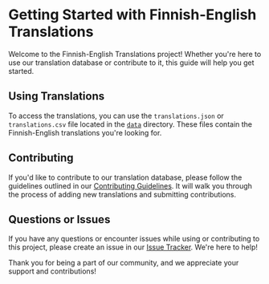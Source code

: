 # Getting Started with Finnish-English Translations

Welcome to the Finnish-English Translations project! Whether you're here to use our translation database or contribute
to it, this guide will help you get started.

## Using Translations

To access the translations, you can use the `translations.json` or `translations.csv` file located in
the [`data`](./data) directory. These files contain the Finnish-English translations you're looking for.

## Contributing

If you'd like to contribute to our translation database, please follow the guidelines outlined in
our [Contributing Guidelines](./CONTRIBUTING.md). It will walk you through the process of adding new translations and
submitting contributions.

## Questions or Issues

If you have any questions or encounter issues while using or contributing to this project, please create an issue in
our [Issue Tracker](./issues). We're here to help!

Thank you for being a part of our community, and we appreciate your support and contributions!
